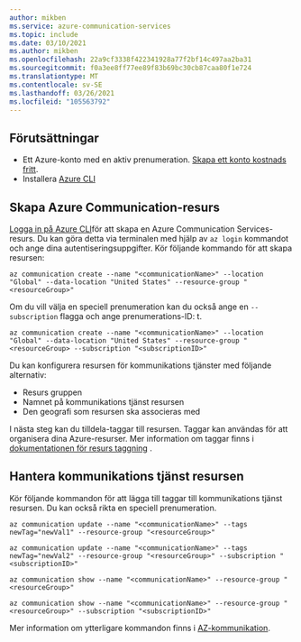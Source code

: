 ```yaml
---
author: mikben
ms.service: azure-communication-services
ms.topic: include
ms.date: 03/10/2021
ms.author: mikben
ms.openlocfilehash: 22a9cf3338f422341928a77f2bf14c497aa2ba31
ms.sourcegitcommit: f0a3ee8ff77ee89f83b69bc30cb87caa80f1e724
ms.translationtype: MT
ms.contentlocale: sv-SE
ms.lasthandoff: 03/26/2021
ms.locfileid: "105563792"
---
```

## <a name="prerequisites"></a>Förutsättningar

- Ett Azure-konto med en aktiv prenumeration. [Skapa ett konto kostnads fritt](https://azure.microsoft.com/free/dotnet/).
- Installera [Azure CLI](https://docs.microsoft.com/cli/azure/install-azure-cli-windows?tabs=azure-cli) 

## <a name="create-azure-communication-resource"></a>Skapa Azure Communication-resurs

[Logga in på Azure CLI](/cli/azure/authenticate-azure-cli)för att skapa en Azure Communication Services-resurs. Du kan göra detta via terminalen med hjälp av ```az login``` kommandot och ange dina autentiseringsuppgifter. Kör följande kommando för att skapa resursen:

```azurecli
az communication create --name "<communicationName>" --location "Global" --data-location "United States" --resource-group "<resourceGroup>"
```

Om du vill välja en speciell prenumeration kan du också ange en ```--subscription``` flagga och ange prenumerations-ID: t.
```
az communication create --name "<communicationName>" --location "Global" --data-location "United States" --resource-group "<resourceGroup> --subscription "<subscriptionID>"
```

Du kan konfigurera resursen för kommunikations tjänster med följande alternativ:

* Resurs gruppen
* Namnet på kommunikations tjänst resursen
* Den geografi som resursen ska associeras med

I nästa steg kan du tilldela-taggar till resursen. Taggar kan användas för att organisera dina Azure-resurser. Mer information om taggar finns i [dokumentationen för resurs taggning](../../../azure-resource-manager/management/tag-resources.md) .

## <a name="manage-your-communication-services-resource"></a>Hantera kommunikations tjänst resursen

Kör följande kommandon för att lägga till taggar till kommunikations tjänst resursen. Du kan också rikta en speciell prenumeration.

```azurecli
az communication update --name "<communicationName>" --tags newTag="newVal1" --resource-group "<resourceGroup>"

az communication update --name "<communicationName>" --tags newTag="newVal2" --resource-group "<resourceGroup>" --subscription "<subscriptionID>"

az communication show --name "<communicationName>" --resource-group "<resourceGroup>"

az communication show --name "<communicationName>" --resource-group "<resourceGroup>" --subscription "<subscriptionID>"
```

Mer information om ytterligare kommandon finns i [AZ-kommunikation](/cli/azure/ext/communication/communication).
